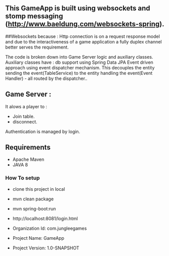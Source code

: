 ## This GameApp is built using websockets and stomp messaging (http://www.baeldung.com/websockets-spring).

##Websockets because :
  Http connection is on a request response model and due to the interactiveness of a game application a fully duplex channel better serves the requirement.

The code is broken down into Game Server logic and auxiliary classes.
Auxiliary classes have :
 db support using Spring Data JPA
 Event driven approach using event dispatcher mechanism. This decouples the entity sending the event(TableService) to the entity handling the event(Event Handler) - all routed by the dispatcher..

## Game Server :
 It alows a player to :
   - Join table.
   - disconnect.
   
   Authentication is managed by login.
   
   
## Requirements
- Apache Maven
- JAVA 8

### How To setup
- clone this project in local
- mvn clean package
- mvn spring-boot:run
- http://localhost:8081/login.html
 
   
- Organization Id: com.jungleegames
- Project Name: GameApp
- Project Version: 1.0-SNAPSHOT


